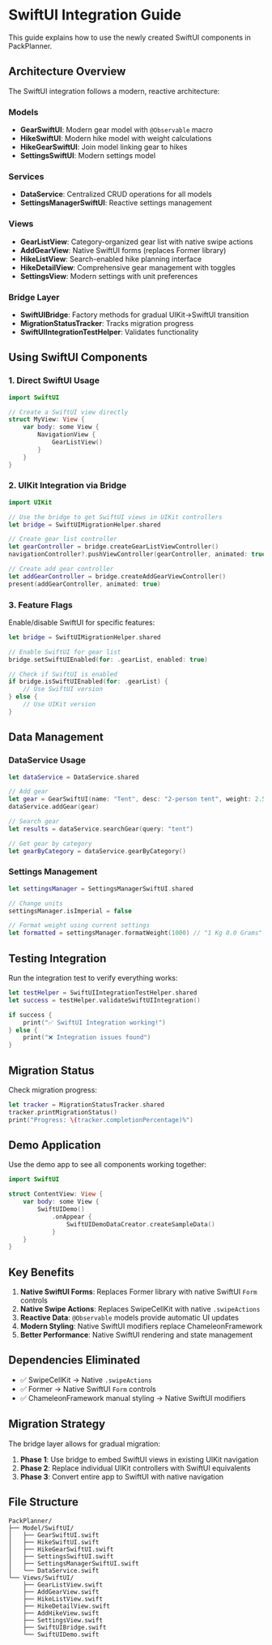 # SwiftUI Integration Guide

This guide explains how to use the newly created SwiftUI components in PackPlanner.

## Architecture Overview

The SwiftUI integration follows a modern, reactive architecture:

### Models
- **GearSwiftUI**: Modern gear model with `@Observable` macro
- **HikeSwiftUI**: Modern hike model with weight calculations
- **HikeGearSwiftUI**: Join model linking gear to hikes
- **SettingsSwiftUI**: Modern settings model

### Services
- **DataService**: Centralized CRUD operations for all models
- **SettingsManagerSwiftUI**: Reactive settings management

### Views
- **GearListView**: Category-organized gear list with native swipe actions
- **AddGearView**: Native SwiftUI forms (replaces Former library)
- **HikeListView**: Search-enabled hike planning interface
- **HikeDetailView**: Comprehensive gear management with toggles
- **SettingsView**: Modern settings with unit preferences

### Bridge Layer
- **SwiftUIBridge**: Factory methods for gradual UIKit→SwiftUI transition
- **MigrationStatusTracker**: Tracks migration progress
- **SwiftUIIntegrationTestHelper**: Validates functionality

## Using SwiftUI Components

### 1. Direct SwiftUI Usage

```swift
import SwiftUI

// Create a SwiftUI view directly
struct MyView: View {
    var body: some View {
        NavigationView {
            GearListView()
        }
    }
}
```

### 2. UIKit Integration via Bridge

```swift
import UIKit

// Use the bridge to get SwiftUI views in UIKit controllers
let bridge = SwiftUIMigrationHelper.shared

// Create gear list controller
let gearController = bridge.createGearListViewController()
navigationController?.pushViewController(gearController, animated: true)

// Create add gear controller
let addGearController = bridge.createAddGearViewController()
present(addGearController, animated: true)
```

### 3. Feature Flags

Enable/disable SwiftUI for specific features:

```swift
let bridge = SwiftUIMigrationHelper.shared

// Enable SwiftUI for gear list
bridge.setSwiftUIEnabled(for: .gearList, enabled: true)

// Check if SwiftUI is enabled
if bridge.isSwiftUIEnabled(for: .gearList) {
    // Use SwiftUI version
} else {
    // Use UIKit version
}
```

## Data Management

### DataService Usage

```swift
let dataService = DataService.shared

// Add gear
let gear = GearSwiftUI(name: "Tent", desc: "2-person tent", weight: 2.5, category: "Shelter", imperial: true)
dataService.addGear(gear)

// Search gear
let results = dataService.searchGear(query: "tent")

// Get gear by category
let gearByCategory = dataService.gearByCategory()
```

### Settings Management

```swift
let settingsManager = SettingsManagerSwiftUI.shared

// Change units
settingsManager.isImperial = false

// Format weight using current settings
let formatted = settingsManager.formatWeight(1000) // "1 Kg 0.0 Grams"
```

## Testing Integration

Run the integration test to verify everything works:

```swift
let testHelper = SwiftUIIntegrationTestHelper.shared
let success = testHelper.validateSwiftUIIntegration()

if success {
    print("✅ SwiftUI Integration working!")
} else {
    print("❌ Integration issues found")
}
```

## Migration Status

Check migration progress:

```swift
let tracker = MigrationStatusTracker.shared
tracker.printMigrationStatus()
print("Progress: \(tracker.completionPercentage)%")
```

## Demo Application

Use the demo app to see all components working together:

```swift
import SwiftUI

struct ContentView: View {
    var body: some View {
        SwiftUIDemo()
            .onAppear {
                SwiftUIDemoDataCreator.createSampleData()
            }
    }
}
```

## Key Benefits

1. **Native SwiftUI Forms**: Replaces Former library with native SwiftUI `Form` controls
2. **Native Swipe Actions**: Replaces SwipeCellKit with native `.swipeActions`
3. **Reactive Data**: `@Observable` models provide automatic UI updates
4. **Modern Styling**: Native SwiftUI modifiers replace ChameleonFramework
5. **Better Performance**: Native SwiftUI rendering and state management

## Dependencies Eliminated

- ✅ SwipeCellKit → Native `.swipeActions`
- ✅ Former → Native SwiftUI `Form` controls  
- ✅ ChameleonFramework manual styling → Native SwiftUI modifiers

## Migration Strategy

The bridge layer allows for gradual migration:

1. **Phase 1**: Use bridge to embed SwiftUI views in existing UIKit navigation
2. **Phase 2**: Replace individual UIKit controllers with SwiftUI equivalents
3. **Phase 3**: Convert entire app to SwiftUI with native navigation

## File Structure

```
PackPlanner/
├── Model/SwiftUI/
│   ├── GearSwiftUI.swift
│   ├── HikeSwiftUI.swift
│   ├── HikeGearSwiftUI.swift
│   ├── SettingsSwiftUI.swift
│   ├── SettingsManagerSwiftUI.swift
│   └── DataService.swift
└── Views/SwiftUI/
    ├── GearListView.swift
    ├── AddGearView.swift
    ├── HikeListView.swift
    ├── HikeDetailView.swift
    ├── AddHikeView.swift
    ├── SettingsView.swift
    ├── SwiftUIBridge.swift
    └── SwiftUIDemo.swift
```